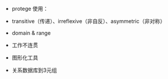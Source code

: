 - protege 使用：
 - transitive（传递）、irreflexive（非自反）、asymmetric（非对称）
 - domain & range

- 工作不连贯
- 图形化工具
- 关系数据库到3元组